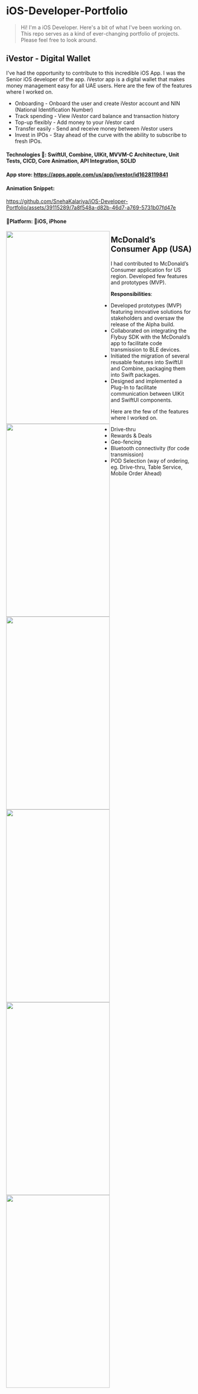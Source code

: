 # iOS-Developer-Portfolio
> Hi! I'm a iOS Developer. Here's a bit of what I've been working on.
This repo serves as a kind of ever-changing portfolio of projects. Please feel free to look around.

## iVestor - Digital Wallet

I've had the opportunity to contribute to this incredible iOS App. I was the Senior iOS developer of the app.
iVestor app is a digital wallet that makes money management easy for
all UAE users. Here are the few of the features where I worked on.
* Onboarding - Onboard the user and create iVestor account and NIN
(National Identification Number)
* Track spending - View iVestor card balance and transaction history
* Top-up flexibly - Add money to your iVestor card
* Transfer easily - Send and receive money between iVestor users
* Invest in IPOs - Stay ahead of the curve with the ability to subscribe to
fresh IPOs.

#### Technologies 🔨: SwiftUI, Combine, UIKit, MVVM-C Architecture, Unit Tests, CICD, Core Animation, API Integration, SOLID
#### App store: https://apps.apple.com/us/app/ivestor/id1628119841
#### Animation Snippet:

https://github.com/SnehaKalariya/iOS-Developer-Portfolio/assets/39115289/7a8f548a-d82b-46d7-a769-5731b07fd47e

#### 🚀Platform: 📱iOS, iPhone
<a href="url"><img src="https://github.com/SnehaKalariya/iOS-Developer-Portfolio/assets/39115289/5a7b1136-9a38-4225-ae8a-f80ceb9edfa8" align="left" height="520" width="280" > <img src="https://github.com/SnehaKalariya/iOS-Developer-Portfolio/assets/39115289/dd55aa9e-f2cc-4f98-8712-26366ba6f2dc" align="left" height="520" width="280" > <img src="https://github.com/SnehaKalariya/iOS-Developer-Portfolio/assets/39115289/397e8d14-1777-40a0-8db7-0b80529b43c4" align="left" height="520" width="280" ></a>

<a href="url"><img src="https://github.com/SnehaKalariya/iOS-Developer-Portfolio/assets/39115289/1437cfd0-c479-4d59-89fa-6ddccee87536" align="left" height="520" width="280" > <img src="https://github.com/SnehaKalariya/iOS-Developer-Portfolio/assets/39115289/a164ed39-e7b6-423f-ad11-ca6cfb496170" align="left" height="520" width="280" > <img src="https://github.com/SnehaKalariya/iOS-Developer-Portfolio/assets/39115289/3e55b5c7-ca9e-448a-81f8-6bbdbafa4921" align="left" height="520" width="280" ></a>

## McDonald’s Consumer App (USA)

I had contributed to McDonald’s Consumer application for US region. Developed few features and prototypes (MVP).

**Responsibilities**:

* Developed prototypes (MVP) featuring innovative solutions for stakeholders and oversaw the release of the Alpha build.
* Collaborated on integrating the Flybuy SDK with the McDonald’s app to facilitate code transmission to BLE devices.
* Initiated the migration of several reusable features into SwiftUI and Combine, packaging them into Swift packages.
* Designed and implemented a Plug-In to facilitate communication between UIKit and SwiftUI components.

Here are the few of the features where I worked on.

* Drive-thru
* Rewards & Deals
* Geo-fencing
* Bluetooth connectivity (for code transmission)
* POD Selection (way of ordering, eg. Drive-thru, Table Service, Mobile Order Ahead)




